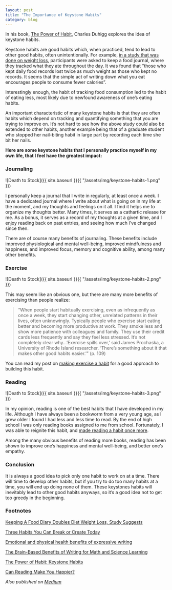 ```yaml
---
layout: post
title: "The Importance of Keystone Habits"
category: blog
---
```


In his book, [The Power of Habit](http://charlesduhigg.com/the-power-of-habit/), Charles Duhigg explores the idea of keystone habits.

Keystone habits are good habits which, when practiced, tend to lead to other good habits, often unintentionally. For example, [in a study that was done on weight loss](http://www.webmd.com/diet/20080708/keeping-food-diary-helps-lose-weight), participants were asked to keep a food journal, where they tracked what they ate throughout the day. It was found that “those who kept daily food records lost twice as much weight as those who kept no records. It seems that the simple act of writing down what you eat encourages people to consume fewer calories”.

Interestingly enough, the habit of tracking food consumption led to the habit of eating less, most likely due to newfound awareness of one’s eating habits.

An important characteristic of many keystone habits is that they are often habits which depend on tracking and quantifying something that you are trying to improve on. It’s not hard to see how the above study could also be extended to other habits, another example being that of a graduate student who stopped her nail-biting habit in large part by recording each time she bit her nails.

**Here are some keystone habits that I personally practice myself in my own life, that I feel have the greatest impact:**

### Journaling

![Death to Stock]({{ site.baseurl }}{{ "/assets/img/keystone-habits-1.png" }})

I personally keep a journal that I write in regularly, at least once a week. I have a dedicated journal where I write about what is going on in my life at the moment, and my thoughts and feelings on it all. I find it helps me to organize my thoughts better. Many times, it serves as a cathartic release for me. As a bonus, it serves as a record of my thoughts at a given time, and I enjoy reading back on past entries, and seeing how much I’ve changed since then.

There are of course many benefits of journaling. These benefits include improved physiological and mental well-being, improved mindfulness and happiness, and improved focus, memory and cognitive ability, among many other benefits.

### Exercise

![Death to Stock]({{ site.baseurl }}{{ "/assets/img/keystone-habits-2.png" }})

This may seem like an obvious one, but there are many more benefits of exercising than people realize:

> “When people start habitually exercising, even as infrequently as once a week, they start changing other, unrelated patterns in their lives, often unknowingly. Typically people who exercise start eating better and becoming more productive at work. They smoke less and show more patience with colleagues and family. They use their credit cards less frequently and say they feel less stressed. It’s not completely clear why…’Exercise spills over,’ said James Prochaska, a University of Rhode Island researcher. ‘There’s something about it that makes other good habits easier.’” (p. 109)

You can read my post on [making exercise a habit](https://hungryminds.quora.com/Making-Exercise-a-Habit) for a good approach to building this habit.

### Reading

![Death to Stock]({{ site.baseurl }}{{ "/assets/img/keystone-habits-3.png" }})

In my opinion, reading is one of the best habits that I have developed in my life. Although I have always been a bookworm from a very young age, as I grew older I found I had less and less time to read. By the end of high school I was only reading books assigned to me from school. Fortunately, I was able to reignite this habit, and [made reading a habit once more](https://hungryminds.quora.com/How-to-Make-Reading-a-Habit).

Among the many obvious benefits of reading more books, reading has been shown to improve one’s happiness and mental well-being, and better one’s empathy.

### Conclusion

It is always a good idea to pick only one habit to work on at a time. There will time to develop other habits, but if you try to do too many habits at a time, you will end up doing none of them. These keystones habits will inevitably lead to other good habits anyways, so it’s a good idea not to get too greedy in the beginning.

### Footnotes

[Keeping A Food Diary Doubles Diet Weight Loss, Study Suggests](https://www.sciencedaily.com/releases/2008/07/080708080738.htm)

[Three Habits You Can Break or Create Today](http://www.huffingtonpost.com/charles-duhigg/breaking-habits_b_1509783.html)

[Emotional and physical health benefits of expressive writing](https://www.cambridge.org/core/journals/advances-in-psychiatric-treatment/article/emotional-and-physical-health-benefits-of-expressive-writing/ED2976A61F5DE56B46F07A1CE9EA9F9F)

[The Brain-Based Benefits of Writing for Math and Science Learning](http://www.edutopia.org/blog/writing-executive-function-brain-research-judy-willis)

[The Power of Habit: Keystone Habits](https://sites.duke.edu/theconnection/2013/05/24/the-power-of-habit-keystone-habits/)

[Can Reading Make You Happier?](http://www.newyorker.com/culture/cultural-comment/can-reading-make-you-happier)

*Also published on [Medium](https://medium.com/@LeNPaul/the-importance-of-keystone-habits-37ecd25d3ce)*
